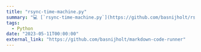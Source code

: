 ```yaml
---
title: "rsync-time-machine.py"
summary: "💻 [`rsync-time-machine.py`](https://github.com/basnijholt/rsync-time-machine.py): : Your cross-platform, flexible, and incremental backup solution using rsync, offering Time Machine-style backups with added versatility. 💽🚀. 🔄"
tags:
  - Python
date: "2023-05-11T00:00:00"
external_link: "https://github.com/basnijholt/markdown-code-runner"
---
```

